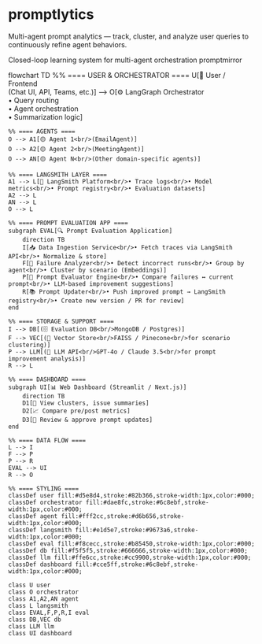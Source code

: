 # promptlytics
Multi-agent prompt analytics — track, cluster, and analyze user queries to continuously refine agent behaviors.

Closed-loop learning system for multi-agent orchestration
promptmirror


flowchart TD
    %% ==== USER & ORCHESTRATOR ====
    U[💬 User / Frontend<br/>(Chat UI, API, Teams, etc.)] --> O[⚙️ LangGraph Orchestrator<br/>• Query routing<br/>• Agent orchestration<br/>• Summarization logic]

    %% ==== AGENTS ====
    O --> A1[🟡 Agent 1<br/>(EmailAgent)]
    O --> A2[🟡 Agent 2<br/>(MeetingAgent)]
    O --> AN[🟡 Agent N<br/>(Other domain-specific agents)]

    %% ==== LANGSMITH LAYER ====
    A1 --> L[🧾 LangSmith Platform<br/>• Trace logs<br/>• Model metrics<br/>• Prompt registry<br/>• Evaluation datasets]
    A2 --> L
    AN --> L
    O --> L

    %% ==== PROMPT EVALUATION APP ====
    subgraph EVAL[🔍 Prompt Evaluation Application]
        direction TB
        I[📥 Data Ingestion Service<br/>• Fetch traces via LangSmith API<br/>• Normalize & store]
        F[🧠 Failure Analyzer<br/>• Detect incorrect runs<br/>• Group by agent<br/>• Cluster by scenario (Embeddings)]
        P[🧩 Prompt Evaluator Engine<br/>• Compare failures ↔ current prompt<br/>• LLM-based improvement suggestions]
        R[📚 Prompt Updater<br/>• Push improved prompt → LangSmith registry<br/>• Create new version / PR for review]
    end

    %% ==== STORAGE & SUPPORT ====
    I --> DB[(🗄️ Evaluation DB<br/>MongoDB / Postgres)]
    F --> VEC[(🧬 Vector Store<br/>FAISS / Pinecone<br/>for scenario clustering)]
    P --> LLM[(🤖 LLM API<br/>GPT-4o / Claude 3.5<br/>for prompt improvement analysis)]
    R --> L

    %% ==== DASHBOARD ====
    subgraph UI[📊 Web Dashboard (Streamlit / Next.js)]
        direction TB
        D1[🔎 View clusters, issue summaries]
        D2[📈 Compare pre/post metrics]
        D3[📝 Review & approve prompt updates]
    end

    %% ==== DATA FLOW ====
    L --> I
    F --> P
    P --> R
    EVAL --> UI
    R --> O

    %% ==== STYLING ====
    classDef user fill:#d5e8d4,stroke:#82b366,stroke-width:1px,color:#000;
    classDef orchestrator fill:#dae8fc,stroke:#6c8ebf,stroke-width:1px,color:#000;
    classDef agent fill:#fff2cc,stroke:#d6b656,stroke-width:1px,color:#000;
    classDef langsmith fill:#e1d5e7,stroke:#9673a6,stroke-width:1px,color:#000;
    classDef eval fill:#f8cecc,stroke:#b85450,stroke-width:1px,color:#000;
    classDef db fill:#f5f5f5,stroke:#666666,stroke-width:1px,color:#000;
    classDef llm fill:#ffe6cc,stroke:#cc9900,stroke-width:1px,color:#000;
    classDef dashboard fill:#cce5ff,stroke:#6c8ebf,stroke-width:1px,color:#000;

    class U user
    class O orchestrator
    class A1,A2,AN agent
    class L langsmith
    class EVAL,F,P,R,I eval
    class DB,VEC db
    class LLM llm
    class UI dashboard

